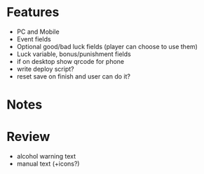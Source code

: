# Features
- PC and Mobile
- Event fields
- Optional good/bad luck fields (player can choose to use them)
- Luck variable, bonus/punishment fields
- if on desktop show qrcode for phone
- write deploy script?
- reset save on finish and user can do it?


# Notes

# Review
- alcohol warning text
- manual text (+icons?)